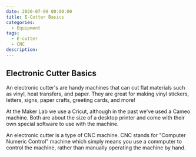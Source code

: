 ```yaml
---
date: 2020-07-09 00:00:00
title: E-Cutter Basics
categories:
  - Equipment
tags:
  - E-cutter
  - CNC
description:
---
```


## Electronic Cutter Basics

An electronic cutter's are handy machines that can cut flat materials such as vinyl, heat transfers, and paper. They are great for making vinyl stickers, letters, signs, paper crafts, greeting cards, and more! 

At the Maker Lab we use a Cricut, although in the past we've used a Cameo machine. Both are about the size of a desktop printer and come with their own special software to use with the machine.

An electronic cutter is a type of CNC machine. CNC stands for "Computer Numeric Control" machine which simply means you use a commputer to control the machine, rather than manually operating the machine by hand.


